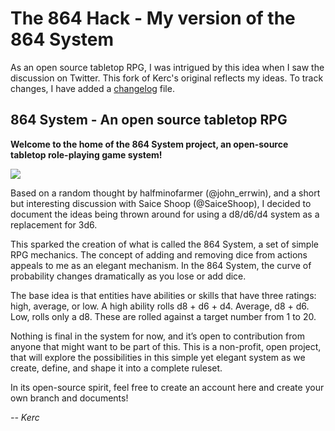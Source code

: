 # The 864 Hack - My version of the 864 System

As an open source tabletop RPG, I was intrigued by this idea when I saw the discussion on Twitter. This fork of Kerc's original reflects my ideas. To track changes, I have added a [changelog](https://github.com/sycarion/864-System/blob/master/Changelog.md) file.

## 864 System - An open source tabletop RPG

**Welcome to the home of the 864 System project, an open-source tabletop role-playing game system!**

<img src="https://github.com/sycarion/864-System/blob/master/img/864_400w.jpg" />

Based on a random thought by halfminofarmer (@john_errwin), and a short but interesting discussion with Saice Shoop (@SaiceShoop), I decided to document the ideas being thrown around for using a d8/d6/d4 system as a replacement for 3d6.

This sparked the creation of what is called the 864 System, a set of simple RPG mechanics. The concept of adding and removing dice from actions appeals to me as an elegant mechanism. In the 864 System, the curve of probability changes dramatically as you lose or add dice.


The base idea is that entities have abilities or skills that have three ratings: high, average, or low. A high ability rolls d8 + d6 + d4. Average, d8 + d6. Low, rolls only a d8. These are rolled against a target number from 1 to 20.

Nothing is final in the system for now, and it’s open to contribution from anyone that might want to be part of this. This is a non-profit, open project, that will explore the possibilities in this simple yet elegant system as we create, define, and shape it into a complete ruleset.

In its open-source spirit, feel free to create an account here and create your own branch and documents!

_-- Kerc_
